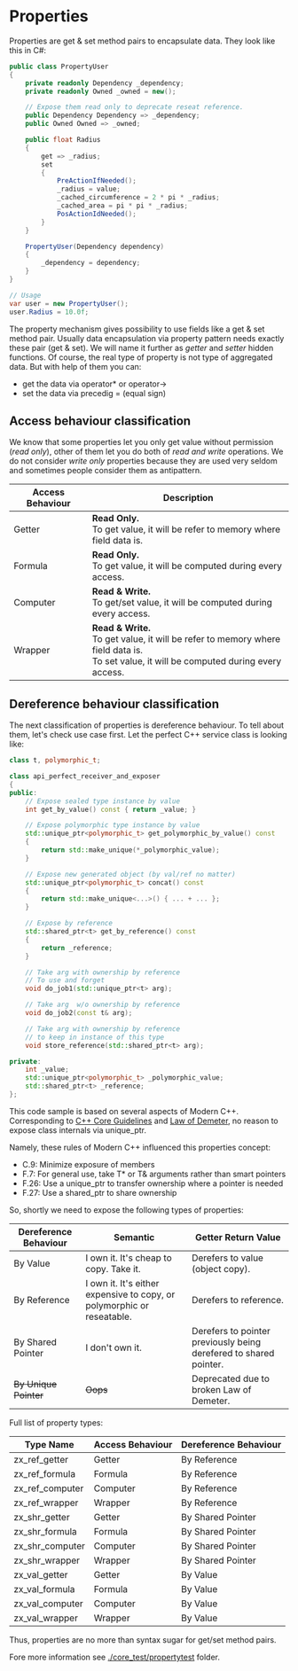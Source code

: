 Properties
==========

Properties are get & set method pairs to encapsulate data. 
They look like this in C#: 

```c#
public class PropertyUser
{
	private readonly Dependency _dependency;
	private readonly Owned _owned = new();

	// Expose them read only to deprecate reseat reference. 
	public Dependency Dependency => _dependency;
	public Owned Owned => _owned;

	public float Radius
	{
		get => _radius;
		set 
		{
			PreActionIfNeeded();
			_radius = value; 
			_cached_circumference = 2 * pi * _radius;
			_cached_area = pi * pi * _radius;
			PosActionIdNeeded();
		}
	}

	PropertyUser(Dependency dependency)
	{
		_dependency = dependency;
	}
}

// Usage
var user = new PropertyUser();
user.Radius = 10.0f;
```

The property mechanism gives possibility to use fields like a get & set method pair. Usually data encapsulation via property pattern needs exactly these pair (get & set). We will name it further as _getter_ and _setter_ hidden functions. Of course, the real type of property is not type of aggregated data. But with help of them you can: 
- get the data via operator* or operator->
- set the data via precedig = (equal sign)

Access behaviour classification
-------------------------------

We know that some properties let you only get value without permission (_read only_), other of them let you do both of _read and write_ operations. We do not consider _write only_ properties because they are used very seldom and sometimes people consider them as antipattern. 

 Access Behaviour | Description
------------------|------------------------------------------------------------------------------------
 Getter           | __Read Only.__    <br>To get value, it will be refer to memory where field data is. 
 Formula          | __Read Only.__    <br>To get value, it will be computed during every access. 
 Computer         | __Read & Write.__ <br>To get/set value, it will be computed during every access. 
 Wrapper          | __Read & Write.__ <br>To get value, it will be refer to memory where field data is. <br>To set value, it will be computed during every access. 

Dereference behaviour classification
---------------------

The next classification of properties is dereference behaviour. To tell about them, let's check use case first. 
Let the perfect C++ service class is looking like:

```c++
class t, polymorphic_t;

class api_perfect_receiver_and_exposer
{
public:
	// Expose sealed type instance by value
	int get_by_value() const { return _value; }

	// Expose polymorphic type instance by value
	std::unique_ptr<polymorphic_t> get_polymorphic_by_value() const
    {
        return std::make_unique(*_polymorphic_value);
    }

	// Expose new generated object (by val/ref no matter)
	std::unique_ptr<polymorphic_t> concat() const
    {
        return std::make_unique<...>() { ... + ... };
    }

	// Expose by reference
	std::shared_ptr<t> get_by_reference() const 
    {
        return _reference;
    }

	// Take arg with ownership by reference
	// To use and forget
	void do_job1(std::unique_ptr<t> arg);

	// Take arg  w/o ownership by reference
	void do_job2(const t& arg);

	// Take arg with ownership by reference
	// to keep in instance of this type
	void store_reference(std::shared_ptr<t> arg);

private: 
	int _value; 
	std::unique_ptr<polymorphic_t> _polymorphic_value;	
	std::shared_ptr<t> _reference;
};
```

This code sample is based on several aspects of Modern C++. Corresponding to [C++ Core Guidelines](https://isocpp.github.io/CppCoreGuidelines/CppCoreGuidelines) and [Law of Demeter](https://stackoverflow.com/questions/23112178/what-is-the-right-way-to-expose-resources-owned-by-a-class/23114713), no reason to expose class internals via unique_ptr. 

Namely, these rules of Modern C++ influenced this properties concept: 

- C.9: Minimize exposure of members
- F.7: For general use, take T* or T& arguments rather than smart pointers
- F.26: Use a unique_ptr<T> to transfer ownership where a pointer is needed
- F.27: Use a shared_ptr<T> to share ownership

So, shortly we need to expose the following types of properties: 

Dereference Behaviour | Semantic                                                               | Getter Return Value
----------------------|------------------------------------------------------------------------|---------------------------------
By Value              | I own it. It's cheap to copy. Take it.                                 | Derefers to value (object copy). 
By Reference          | I own it. It's either expensive to copy, or polymorphic or reseatable. | Derefers to reference. 
By Shared Pointer     | I don't own it.                                                        | Derefers to pointer previously being derefered to shared pointer. 
~~By Unique Pointer~~ | ~~Oops~~       	                                                       | Deprecated due to broken Law of Demeter. 

Full list of property types: 

Type Name        | Access Behaviour | Dereference Behaviour
-----------------|------------------|----------------------------
zx_ref_getter    | Getter           | By Reference
zx_ref_formula   | Formula          | By Reference
zx_ref_computer  | Computer         | By Reference
zx_ref_wrapper   | Wrapper          | By Reference
zx_shr_getter    | Getter           | By Shared Pointer
zx_shr_formula   | Formula          | By Shared Pointer
zx_shr_computer  | Computer         | By Shared Pointer
zx_shr_wrapper   | Wrapper          | By Shared Pointer
zx_val_getter    | Getter           | By Value
zx_val_formula   | Formula          | By Value
zx_val_computer  | Computer         | By Value
zx_val_wrapper   | Wrapper          | By Value

Thus, properties are no more than syntax sugar for get/set method pairs. 

Fore more information see [./core_test/propertytest](./core_test/propertytest) folder. 
